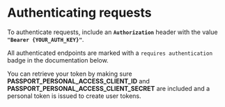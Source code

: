 # Authenticating requests

To authenticate requests, include an **`Authorization`** header with the value **`"Bearer {YOUR_AUTH_KEY}"`**.

All authenticated endpoints are marked with a `requires authentication` badge in the documentation below.

You can retrieve your token by making sure **PASSPORT_PERSONAL_ACCESS_CLIENT_ID** and **PASSPORT_PERSONAL_ACCESS_CLIENT_SECRET** are included and a personal token is issued to create user tokens.

